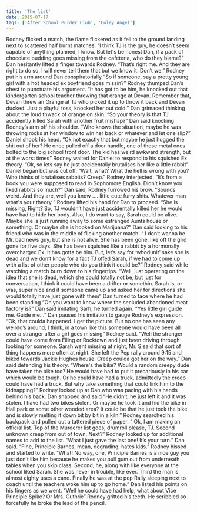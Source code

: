 ```yaml
---
title: 'The list'
date: 2019-07-17
tags: ['After School Murder Club', 'Coley Angel']
---
```


Rodney flicked a match, the flame flickered as it fell to the ground landing next to scattered half burnt matches. “I think TJ is the guy, he doesn’t seem capable of anything planned, I know. But let's be honest Dan, if a pack of chocolate pudding goes missing from the cafeteria, who do they blame?” Dan hesitantly lifted a finger towards Rodney. “That’s right me. And they are right to do so, I will never tell them that but we know it. Don’t we.” Rodney put his arm around Dan conspiratorially “So if someone, say a pretty young girl with a hot headed ex boyfriend goes missin?” Rodney thumped Dan’s chest to punctuate his argument.  “It has got to be him, he knocked out that kindergarten school teacher throwing that orange at Devan. Remember that, Devan threw an Orange at TJ who picked it up to throw it back and Devan ducked. Just a playful toss, knocked her out cold.” Dan grimaced thinking about the loud thwack of orange on skin. “So your theory is that TJ accidently killed Sarah with another fruit mishap?” Dan said knocking Rodney’s arm off his shoulder. “Who knows the situation, maybe he was throwing rocks at her window to win her back or whatever and let one slip?” Daniel shook his head. “Ok not exactly that but maybe he just hugged the shit out of her? He once pulled off a door handle, one of those metal ones bolted to the big school front door. The kid has weird awkward strength, but at the worst times” Rodney waited for Daniel to respond to his squished Ex theory. “Ok, so lets say he just accidentally brutalises her like a little rabbit” Daniel began but was cut off. “Wait, what? What the hell is wrong with you? Who thinks of brutalises rabbits? Creep.” Rodney interjected. “It’s from a book you were supposed to read in Sophomore English. Didn’t know you liked rabbits so much?” Dan said, Rodney furrowed his brow. “Sounds weird. And they are, well you know …. little cute furry shits. Whatever man what's your theory ” Rodney lifted his hand for Dan to proceed. “She is missing, Right? So, TJ wouldn’t have just accidentally killed her he would have had to hide her body. Also, I do want to say, Sarah could be alive. Maybe she is just running away to some estranged Aunts house or something. Or maybe she is hooked on Marijuana?” Dan said looking to his friend who was in the middle of flicking another match. “ I don’t wanna be Mr. bad news guy, but she is not alive. She has been gone, like off the grid gone for five days. She has been squished like a rabbit by a hormonally overcharged Ex. It has gotta be him. But, let’s say for ‘whodunit’ sake she is dead and we don’t know for a fact TJ offed Sarah, if we had to come up with a list of other people who do you think it could be?” Rodney said while watching a match burn down to his fingertips. “Well, just operating on the idea that she is dead, which she could totally not be, but just for conversation, I think it could have been a drifter or somethin. Sarah is, or was, super nice and if someone came up and asked her for directions she would totally have just gone with them” Dan turned to face where he had been standing “Oh you want to know where the secluded abandoned meat factory is?” Dan said imitating Sarh, he turned again. “Yes little girl guide me. Guide me…” Dan paused his imitation to gauge Rodney’s expression. “Ok, that coulda happened. I get the picture. But no one has seen any weirdo’s around, I think, in a town like this someone would have been all over a stranger after a girl goes missing” Rodney said. “Well the stranger could have come from Elling or Rocktown and just been driving through looking for someone. Sarah went missing at night, Mr. S said that sort of thing happens more often at night. She left the Pep rally around 9:15 and biked towards Jackie Hughes house. Creep coulda got her on the way.” Dan said defending his theory. “Where's the bike? Would a random creepy dude have taken the bike too? He would have had to put it precariously in his car which would be tough. Or he could have had a truck, admittedly the creep could have had a truck. But why take something that could link him to the kidnapping?” Rodney looked up at Dan who was pacing with his hands behind his back. Dan snapped and said “He didn’t, he just left it and it was stolen. I have had two bikes stolen. Or maybe he took it and hid the bike in Hall park or some other wooded area? It could be that he just took the bike and is slowly melting it down bit by bit in a kiln.” Rodney searched his backpack and pulled out a tattered piece of paper. “ Ok, I am making an official list. Top of the Murderer list goes, drumroll please, TJ. Second unknown creep from out of town. Next?” Rodney looked up for additional names to add to the list. “What I just gave the last one! It’s your turn.” Dan said. “Fine, Principle Barnes, mean, degrading, hates kids.” Rodney hissed and started to write. “What! No way, one, Principle Barnes is a nice guy you just don’t like him because he makes you pull gum out from underneath tables when you skip class. Second, he, along with like everyone at the school liked Sarah. She was never in trouble, like ever. Third the man is almost eighty uses a cane. Finally he was at the pep Rally sleeping next to coach until the teachers woke him up to go home.” Dan listed his points on his fingers as we went. “Well he could have had help, what about Vice Principle Spike? Or Mrs. Guthrie” Rodney gritted his teeth. He scribbled so forcefully he broke the lead of the pencil.
